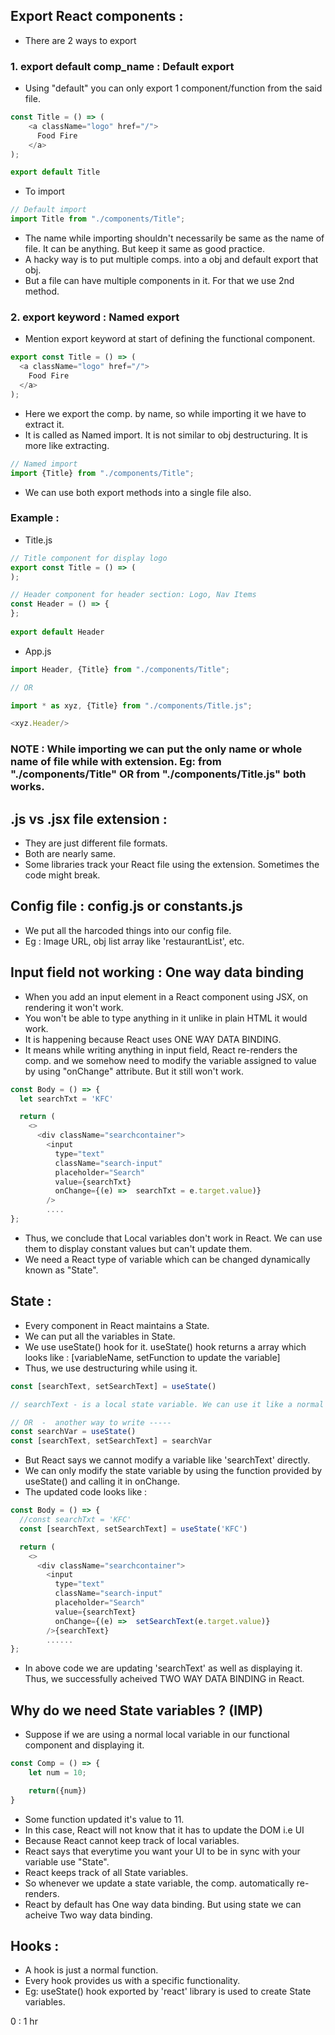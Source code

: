 ## Export React components :

- There are 2 ways to export 

### 1. export default comp_name : Default export

- Using "default" you can only export 1 component/function from the said file.

```js
const Title = () => (
    <a className="logo" href="/">
      Food Fire
    </a>
);

export default Title
```
- To import
```js
// Default import
import Title from "./components/Title";
```
- The name while importing shouldn't necessarily be same as the name of file. It can be anything. But keep it same as good practice.
- A hacky way is to put multiple comps. into a obj and default export that obj.
- But a file can have multiple components in it. For that we use 2nd method.

### 2. export keyword : Named export

- Mention export keyword at start of defining the functional component.
```js
export const Title = () => (
  <a className="logo" href="/">
    Food Fire
  </a>
);
```
- Here we export the comp. by name, so while importing it we have to extract it.
- It is called as Named import. It is not similar to obj destructuring. It is more like extracting.

```js
// Named import
import {Title} from "./components/Title";
```

- We can use both export methods into a single file also.

### Example :

- Title.js
```js
// Title component for display logo
export const Title = () => (
);

// Header component for header section: Logo, Nav Items
const Header = () => {
};
  
export default Header
```

- App.js
```js
import Header, {Title} from "./components/Title";

// OR

import * as xyz, {Title} from "./components/Title.js";

<xyz.Header/>
```

### NOTE : While importing we can put the only name or whole name of file while with extension. Eg: from "./components/Title"  OR  from "./components/Title.js" both works.

## .js vs .jsx file extension :

- They are just different file formats.
- Both are nearly same.
- Some libraries track your React file using the extension. Sometimes the code might break. 

## Config file : config.js or constants.js

- We put all the harcoded things into our config file.
- Eg : Image URL, obj list array like 'restaurantList', etc.

## Input field not working : One way data binding

- When you add an input element in a React component using JSX, on rendering it won't work.
- You won't be able to type anything in it unlike in plain HTML it would work.
- It is happening because React uses ONE WAY DATA BINDING.
- It means while writing anything in input field, React re-renders the comp. and we somehow need to modify the variable assigned to value by using "onChange" attribute. But it still won't work.
  
```js
const Body = () => {
  let searchTxt = 'KFC'

  return (
    <>
      <div className="searchcontainer">
        <input
          type="text"
          className="search-input"
          placeholder="Search"
          value={searchTxt}
          onChange={(e) =>  searchTxt = e.target.value)}
        />
        ....
};
```
- Thus, we conclude that Local variables don't work in React. We can use them to display constant values but can't update them.
- We need a React type of variable which can be changed dynamically known as "State".

## State :

- Every component in React maintains a State.
- We can put all the variables in State.
- We use useState() hook for it. useState() hook returns a array which looks like : [variableName, setFunction to update the variable]
- Thus, we use destructuring while using it.
```js
const [searchText, setSearchText] = useState()

// searchText - is a local state variable. We can use it like a normal variable.

// OR  -  another way to write -----
const searchVar = useState()
const [searchText, setSearchText] = searchVar
```
- But React says we cannot modify a variable like 'searchText' directly.
- We can only modify the state variable by using the function provided by useState() and calling it in onChange.
- The updated code looks like :
```js
const Body = () => {
  //const searchTxt = 'KFC'
  const [searchText, setSearchText] = useState('KFC')

  return (
    <>
      <div className="searchcontainer">
        <input
          type="text"
          className="search-input"
          placeholder="Search"
          value={searchText}
          onChange={(e) =>  setSearchText(e.target.value)}
        />{searchText}
        ......
};
```
- In above code we are updating 'searchText' as well as displaying it. Thus, we successfully acheived TWO WAY DATA BINDING in React.

## Why do we need State variables ? (IMP)

- Suppose if we are using a normal local variable in our functional component and displaying it.
```js
const Comp = () => {
    let num = 10;

    return({num})
}
```
- Some function updated it's value to 11.
- In this case, React will not know that it has to update the DOM i.e UI
- Because React cannot keep track of local variables.
- React says that everytime you want your UI to be in sync with your variable use "State".
- React keeps track of all State variables.
- So whenever we update a state variable, the comp. automatically re-renders.
- React by default has One way data binding. But using state we can acheive Two way data binding.

## Hooks :

- A hook is just a normal function.
- Every hook provides us with a specific functionality.
- Eg: useState() hook exported by 'react' library is used to create State variables.








0 : 1 hr
